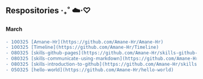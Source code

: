## Respositories ‧₊˚ ☁️⋅♡

#### March

```diff
- 𝟣𝟢𝟢𝟥𝟤𝟧 [𝖠𝗆𝖺𝗇𝖾-𝖧𝗋](https://github.com/Amane-Hr/Amane-Hr)
- 𝟣𝟢𝟢𝟥𝟤𝟧 [𝖳𝗂𝗆𝖾𝗅𝗂𝗇𝖾](https://github.com/Amane-Hr/Timeline)
- 𝟢𝟪𝟢𝟥𝟤𝟧 [𝗌𝗄𝗂𝗅𝗅𝗌-𝗀𝗂𝗍𝗁𝗎𝖻-𝗉𝖺𝗀𝖾𝗌](https://github.com/Amane-Hr/skills-github-pages)
- 𝟢𝟪𝟢𝟥𝟤𝟧 [𝗌𝗄𝗂𝗅𝗅𝗌-𝖼𝗈𝗆𝗆𝗎𝗇𝗂𝖼𝖺𝗍𝖾-𝗎𝗌𝗂𝗇𝗀-𝗆𝖺𝗋𝗄𝖽𝗈𝗐𝗇](https://github.com/Amane-Hr/skills-communicate-using-markdown)
- 𝟢𝟪𝟢𝟥𝟤𝟧 [𝗌𝗄𝗂𝗅𝗅𝗌-𝗂𝗇𝗍𝗋𝗈𝖽𝗎𝖼𝗍𝗂𝗈𝗇-𝗍𝗈-𝗀𝗂𝗍𝗁𝗎𝖻](https://github.com/Amane-Hr/skills-introduction-to-github)
- 𝟢𝟧𝟢𝟥𝟤𝟧 [𝗁𝖾𝗅𝗅𝗈-𝗐𝗈𝗋𝗅𝖽](https://github.com/Amane-Hr/hello-world)
```
<!--
## Hi there 👋
**Amane-Hr/Amane-Hr** is a ✨ _special_ ✨ repository because its `README.md` (this file) appears on your GitHub profile.

Here are some ideas to get you started:

- 🔭 I’m currently working on ...
- 🌱 I’m currently learning ...
- 👯 I’m looking to collaborate on ...
- 🤔 I’m looking for help with ...
- 💬 Ask me about ...
- 📫 How to reach me: ...
- 😄 Pronouns: ...
- ⚡ Fun fact: ...

$${\color{pink}- \space 𝟣𝟢𝟢𝟥𝟤𝟧 \space [𝖠𝗆𝖺𝗇𝖾-𝖧𝗋](https://github.com/Amane-Hr/Amane-Hr)}$$
$${\color{pink}Light \space Green}$$
-->
